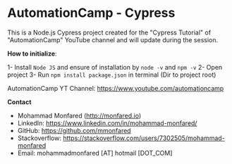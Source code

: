 # AutomationCamp - Cypress

This is a Node.js Cypress project created for the "Cypress Tutorial" of "AutomationCamp" YouTube channel and will update during the session.

**How to initialize**:

1- Install `Node JS` and ensure of installation by `node -v` and `npm -v`
2- Open project
3- Run `npm install package.json` in terminal (Dir to project root)

AutomationCamp YT Channel: https://www.youtube.com/automationcamp

**Contact**
- Mohammad Monfared (http://monfared.io)
- LinkedIn: https://www.linkedin.com/in/mohammad-monfared/
- GitHub: https://github.com/mmonfared
- Stackoverflow: https://stackoverflow.com/users/7302505/mohammad-monfared
- Email:   mohammadmonfared [AT] hotmail [DOT_COM]


